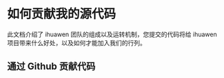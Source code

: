 如何贡献我的源代码
===

此文档介绍了 ihuawen 团队的组成以及运转机制，您提交的代码将给 ihuawen 项目带来什么好处，以及如何才能加入我们的行列。

## 通过 Github 贡献代码
